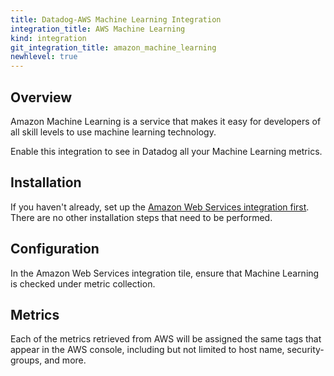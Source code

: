 ```yaml
---
title: Datadog-AWS Machine Learning Integration
integration_title: AWS Machine Learning
kind: integration
git_integration_title: amazon_machine_learning
newhlevel: true
---
```


## Overview

Amazon Machine Learning is a service that makes it easy for developers of all skill levels to use machine learning technology.

Enable this integration to see in Datadog all your Machine Learning metrics.

## Installation

If you haven't already, set up the [Amazon Web Services integration first](/integrations/aws). There are no other installation steps that need to be performed.

## Configuration

In the Amazon Web Services integration tile, ensure that Machine Learning is checked under metric collection.

## Metrics



Each of the metrics retrieved from AWS will be assigned the same tags that appear in the AWS console, including but not limited to host name, security-groups, and more.
